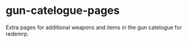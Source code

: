 # gun-catelogue-pages

Extra pages for additional weapons and items in the gun catelogue for redemrp.
